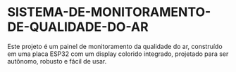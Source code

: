# SISTEMA-DE-MONITORAMENTO-DE-QUALIDADE-DO-AR
Este projeto é um painel de monitoramento da qualidade do ar, construído em uma placa ESP32 com um display colorido integrado, projetado para ser autônomo, robusto e fácil de usar.

